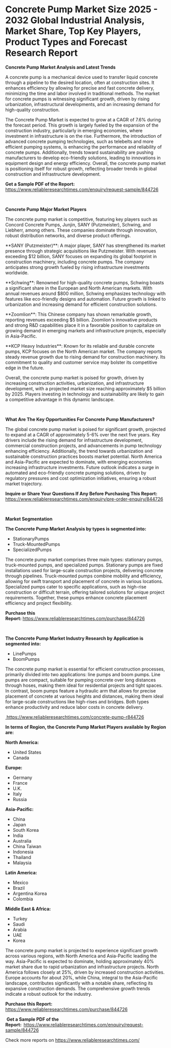 <p><h1>Concrete Pump Market Size 2025 - 2032 Global Industrial Analysis, Market Share, Top Key Players, Product Types and Forecast Research Report</h1></p><p><strong>Concrete Pump Market Analysis and Latest Trends</strong></p>
<p><p>A concrete pump is a mechanical device used to transfer liquid concrete through a pipeline to the desired location, often at construction sites. It enhances efficiency by allowing for precise and fast concrete delivery, minimizing the time and labor involved in traditional methods. The market for concrete pumps is witnessing significant growth, driven by rising urbanization, infrastructural developments, and an increasing demand for high-quality construction.</p><p>The Concrete Pump Market is expected to grow at a CAGR of 7.6% during the forecast period. This growth is largely fueled by the expansion of the construction industry, particularly in emerging economies, where investment in infrastructure is on the rise. Furthermore, the introduction of advanced concrete pumping technologies, such as telebelts and more efficient pumping systems, is enhancing the performance and reliability of concrete pumps. Additionally, trends toward sustainability are pushing manufacturers to develop eco-friendly solutions, leading to innovations in equipment design and energy efficiency. Overall, the concrete pump market is positioning itself for robust growth, reflecting broader trends in global construction and infrastructure development.</p></p>
<p><strong>Get a Sample PDF of the Report:&nbsp;</strong> <a href="https://www.reliableresearchtimes.com/enquiry/request-sample/844726?utm_campaign=3518&utm_medium=2&utm_source=Github&utm_content=ia&utm_term=08042025&utm_id=concrete-pump">https://www.reliableresearchtimes.com/enquiry/request-sample/844726</a></p>
<p>&nbsp;</p>
<p><strong>Concrete Pump Major Market Players</strong></p>
<p><p>The concrete pump market is competitive, featuring key players such as Concord Concrete Pumps, Junjin, SANY (Putzmeister), Schwing, and Liebherr, among others. These companies dominate through innovation, robust distribution networks, and diverse product offerings.</p><p>**SANY (Putzmeister)**: A major player, SANY has strengthened its market presence through strategic acquisitions like Putzmeister. With revenues exceeding $12 billion, SANY focuses on expanding its global footprint in construction machinery, including concrete pumps. The company anticipates strong growth fueled by rising infrastructure investments worldwide.</p><p>**Schwing**: Renowned for high-quality concrete pumps, Schwing boasts a significant share in the European and North American markets. With annual revenues around $800 million, Schwing emphasizes technology with features like eco-friendly designs and automation. Future growth is linked to urbanization and increasing demand for efficient construction solutions.</p><p>**Zoomlion**: This Chinese company has shown remarkable growth, reporting revenues exceeding $5 billion. Zoomlion's innovative products and strong R&D capabilities place it in a favorable position to capitalize on growing demand in emerging markets and infrastructure projects, especially in Asia-Pacific.</p><p>**KCP Heavy Industries**: Known for its reliable and durable concrete pumps, KCP focuses on the North American market. The company reports steady revenue growth due to rising demand for construction machinery. Its commitment to quality and customer service may bolster its competitive edge in the future.</p><p>Overall, the concrete pump market is poised for growth, driven by increasing construction activities, urbanization, and infrastructure development, with a projected market size reaching approximately $5 billion by 2025. Players investing in technology and sustainability are likely to gain a competitive advantage in this dynamic landscape.</p></p>
<p>&nbsp;</p>
<p><strong>What Are The Key Opportunities For Concrete Pump Manufacturers?</strong></p>
<p><p>The global concrete pump market is poised for significant growth, projected to expand at a CAGR of approximately 5-6% over the next five years. Key drivers include the rising demand for infrastructure development, commercial construction projects, and advancements in pump technology enhancing efficiency. Additionally, the trend towards urbanization and sustainable construction practices boosts market potential. North America and Asia-Pacific are expected to dominate, with emerging economies increasing infrastructure investments. Future outlook indicates a surge in automated and eco-friendly concrete pumping solutions, driven by regulatory pressures and cost optimization initiatives, ensuring a robust market trajectory.</p></p>
<p><strong>Inquire or Share Your Questions If Any Before Purchasing This Report:</strong> <a href="https://www.reliableresearchtimes.com/enquiry/pre-order-enquiry/844726?utm_campaign=3518&utm_medium=2&utm_source=Github&utm_content=ia&utm_term=08042025&utm_id=concrete-pump">https://www.reliableresearchtimes.com/enquiry/pre-order-enquiry/844726</a></p>
<p>&nbsp;</p>
<p><strong>Market Segmentation</strong></p>
<p><strong>The Concrete Pump Market Analysis by types is segmented into:</strong></p>
<p><ul><li>StationaryPumps</li><li>Truck-MountedPumps</li><li>SpecializedPumps</li></ul></p>
<p><p>The concrete pump market comprises three main types: stationary pumps, truck-mounted pumps, and specialized pumps. Stationary pumps are fixed installations used for large-scale construction projects, delivering concrete through pipelines. Truck-mounted pumps combine mobility and efficiency, allowing for swift transport and placement of concrete in various locations. Specialized pumps cater to specific applications, such as high-rise construction or difficult terrain, offering tailored solutions for unique project requirements. Together, these pumps enhance concrete placement efficiency and project flexibility.</p></p>
<p><strong>Purchase this Report:&nbsp;</strong><a href="https://www.reliableresearchtimes.com/purchase/844726?utm_campaign=3518&utm_medium=2&utm_source=Github&utm_content=ia&utm_term=08042025&utm_id=concrete-pump">https://www.reliableresearchtimes.com/purchase/844726</a></p>
<p>&nbsp;</p>
<p><strong>The Concrete Pump Market Industry Research by Application is segmented into:</strong></p>
<p><ul><li>LinePumps</li><li>BoomPumps</li></ul></p>
<p><p>The concrete pump market is essential for efficient construction processes, primarily divided into two applications: line pumps and boom pumps. Line pumps are compact, suitable for pumping concrete over long distances through hoses, making them ideal for residential projects and tight spaces. In contrast, boom pumps feature a hydraulic arm that allows for precise placement of concrete at various heights and distances, making them ideal for large-scale constructions like high-rises and bridges. Both types enhance productivity and reduce labor costs in concrete delivery.</p></p>
<p><a href="https://www.reliableresearchtimes.com/concrete-pump-r844726?utm_campaign=3518&utm_medium=2&utm_source=Github&utm_content=ia&utm_term=08042025&utm_id=concrete-pump">&nbsp;https://www.reliableresearchtimes.com/concrete-pump-r844726</a></p>
<p><strong>In terms of Region, the Concrete Pump Market Players available by Region are:</strong></p>
<p>
    <p> <strong> North America: </strong>
        <ul>
            <li>United States</li>
            <li>Canada</li>
        </ul>
        </p> 
    <p> <strong> Europe: </strong>
        <ul>
            <li>Germany</li>
            <li>France</li>
            <li>U.K.</li>
            <li>Italy</li>
            <li>Russia</li>
        </ul>
        </p> 
    <p> <strong> Asia-Pacific: </strong>
        <ul>
            <li>China</li>
            <li>Japan</li>
            <li>South Korea</li>
            <li>India</li>
            <li>Australia</li>
            <li>China Taiwan</li>
            <li>Indonesia</li>
            <li>Thailand</li>
            <li>Malaysia</li>
        </ul>
        </p> 
    <p> <strong> Latin America: </strong>
        <ul>
            <li>Mexico</li>
            <li>Brazil</li>
            <li>Argentina Korea</li>
            <li>Colombia</li>
        </ul>
        </p> 
    <p> <strong> Middle East & Africa: </strong>
        <ul>
            <li>Turkey</li>
            <li>Saudi</li>
            <li>Arabia</li>
            <li>UAE</li>
            <li>Korea</li>
        </ul>
    </p>
    </p>
<p><p>The concrete pump market is projected to experience significant growth across various regions, with North America and Asia-Pacific leading the way. Asia-Pacific is expected to dominate, holding approximately 40% market share due to rapid urbanization and infrastructure projects. North America follows closely at 25%, driven by increased construction activities. Europe accounts for about 20%, while China, integral to the Asia-Pacific landscape, contributes significantly with a notable share, reflecting its expansive construction demands. The comprehensive growth trends indicate a robust outlook for the industry.</p></p>
<p><strong>Purchase this Report: </strong><a href="https://www.reliableresearchtimes.com/purchase/844726?utm_campaign=3518&utm_medium=2&utm_source=Github&utm_content=ia&utm_term=08042025&utm_id=concrete-pump">https://www.reliableresearchtimes.com/purchase/844726</a></p>
<p>&nbsp;<strong>Get a Sample PDF of the Report:&nbsp;&nbsp;</strong><a href="https://www.reliableresearchtimes.com/enquiry/request-sample/844726?utm_campaign=3518&utm_medium=2&utm_source=Github&utm_content=ia&utm_term=08042025&utm_id=concrete-pump">https://www.reliableresearchtimes.com/enquiry/request-sample/844726</a></p>
<p><strong></strong></p>
<p>Check more reports on <a href="https://www.reliableresearchtimes.com/?utm_campaign=3518&utm_medium=2&utm_source=Github&utm_content=ia&utm_term=08042025&utm_id=concrete-pump">https://www.reliableresearchtimes.com/</a></p>